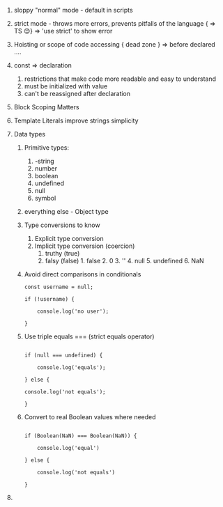 

1. sloppy "normal" mode - default in scripts
2. strict mode - throws more errors, prevents pitfalls of the language { => TS 😊}  => 'use strict' to show error
3. Hoisting or scope of code accessing { dead zone } =>  before declared ....
4.  const => declaration
	1. restrictions that make code more readable and easy to understand
	2. must be initialized with value
	3. can't be reassigned after declaration
5. Block Scoping Matters
6. Template Literals improve strings simplicity
7. Data types
	1. Primitive types:
		1. -string
		2. number
		3. boolean
		4. undefined
		5. null
		6. symbol
	2.  everything else - Object type
	3. Type conversions to know
		1.  Explicit type conversion
		2.  Implicit type conversion (coercion)
			1.  truthy (true)
			2.   falsy (false)
				1. false
				2. 0
				3. ''
				4. null
				5. undefined
				6. NaN
	4. Avoid direct comparisons in conditionals

		```
		const username = null;

		if (!username) { 
		
			console.log('no user');
		
		}
		
		```

	3. Use triple equals === (strict equals operator)

		```
		
		if (null === undefined) {
		
			console.log('equals');
		
		} else {
		
		console.log('not equals');
		
		}
		```
	5. Convert to real Boolean values where needed

		```
		
		if (Boolean(NaN) === Boolean(NaN)) {
		
			console.log('equal')
		
		} else {
		
			console.log('not equals')
		
		}
		```

8. 